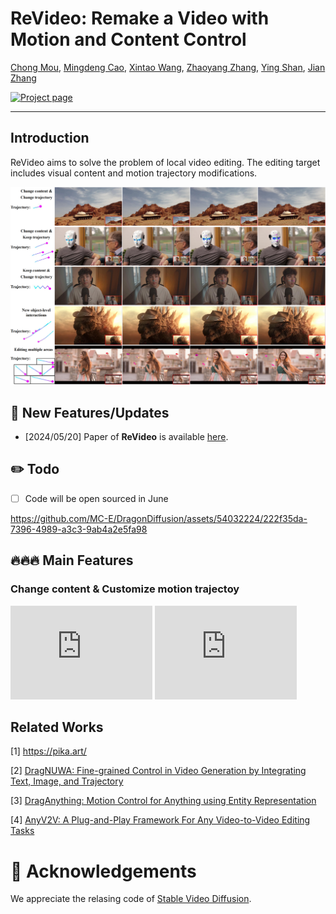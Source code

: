 # ReVideo: Remake a Video with Motion and Content Control
[Chong Mou](https://scholar.google.com/citations?user=SYQoDk0AAAAJ&hl=zh-CN),
[Mingdeng Cao](https://scholar.google.com/citations?user=EcS0L5sAAAAJ&hl=en),
[Xintao Wang](https://xinntao.github.io/),
[Zhaoyang Zhang](https://zzyfd.github.io/),
[Ying Shan](https://scholar.google.com/citations?user=4oXBp9UAAAAJ),
[Jian Zhang](https://jianzhang.tech/)

[![Project page](https://img.shields.io/badge/Project-Page-brightgreen)](https://mc-e.github.io/project/ReVideo/)

---
## Introduction
ReVideo aims to solve the problem of local video editing. The editing target includes visual content and motion trajectory modifications.
<p align="center">
  <img src="asserts/teaser.png">
</p>

## 📰 **New Features/Updates**
- [2024/05/20] Paper of **ReVideo** is available [here]().

## ✏️ Todo
- [ ] Code will be open sourced in June

https://github.com/MC-E/DragonDiffusion/assets/54032224/222f35da-7396-4989-a3c3-9ab4a2e5fa98

## 🔥🔥🔥 Main Features
### Change content & Customize motion trajectoy
<iframe width="45%" src="https://github.com/MC-E/DragonDiffusion/assets/54032224/222f35da-7396-4989-a3c3-9ab4a2e5fa98" frameborder="0" allow="autoplay; encrypted-media" allowfullscreen></iframe>
<iframe width="45%" src="https://github.com/MC-E/DragonDiffusion/assets/54032224/222f35da-7396-4989-a3c3-9ab4a2e5fa98" frameborder="0" allow="autoplay; encrypted-media" allowfullscreen></iframe>

## Related Works
<p>
[1] <a href="https://pika.art/">https://pika.art/</a>
</p>
<p>
[2] <a href="https://arxiv.org/abs/2308.08089">DragNUWA: Fine-grained Control in Video Generation by Integrating Text, Image, and Trajectory</a>
</p>
<p>
[3] <a href="https://arxiv.org/abs/2403.07420">
    DragAnything: Motion Control for Anything using Entity Representation</a>
</p>
<p>
[4] <a href="https://arxiv.org/abs/2403.14468/">AnyV2V: A Plug-and-Play Framework For Any Video-to-Video Editing Tasks</a>
</p>

# 🤗 Acknowledgements
We appreciate the relasing code of [Stable Video Diffusion](https://github.com/Stability-AI/generative-models).
